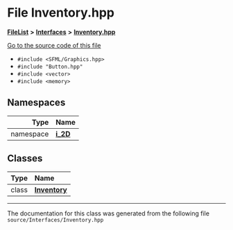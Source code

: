 

# File Inventory.hpp



[**FileList**](files.md) **>** [**Interfaces**](dir_e52260c07c5ca641bf485ae92612dd08.md) **>** [**Inventory.hpp**](_inventory_8hpp.md)

[Go to the source code of this file](_inventory_8hpp_source.md)



* `#include <SFML/Graphics.hpp>`
* `#include "Button.hpp"`
* `#include <vector>`
* `#include <memory>`













## Namespaces

| Type | Name |
| ---: | :--- |
| namespace | [**i\_2D**](namespacei__2_d.md) <br> |


## Classes

| Type | Name |
| ---: | :--- |
| class | [**Inventory**](classi__2_d_1_1_inventory.md) <br> |



















































------------------------------
The documentation for this class was generated from the following file `source/Interfaces/Inventory.hpp`

